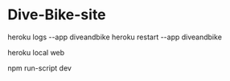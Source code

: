 # Dive-Bike-site

heroku logs  --app diveandbike
heroku restart  --app diveandbike

heroku local web

npm run-script dev